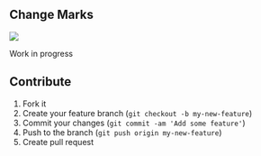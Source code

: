 ## Change Marks

<img src="https://cloud.githubusercontent.com/assets/57446/6997929/6cc04f24-dbcf-11e4-878e-26e65c1cd306.png">

Work in progress

## Contribute

1. Fork it
2. Create your feature branch (`git checkout -b my-new-feature`)
3. Commit your changes (`git commit -am 'Add some feature'`)
4. Push to the branch (`git push origin my-new-feature`)
5. Create pull request
